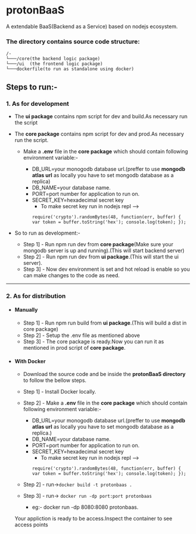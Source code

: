 # protonBaaS
A extendable BaaS(Backend as a Service) based on nodejs ecosystem.

### The directory contains source code structure:
```
/-
└───/core(the backend logic package)
└───/ui  (the frontend logic package)
└───dockerfile(to run as standalone using docker)
```

## Steps to run:-
### 1. As for development
- The **ui package** contains npm script for dev and build.As necessary run the script

- The **core package** contains npm script for dev and prod.As necessary run the script.

    - Make a **.env** file in the **core package** which should contain following environment variable:-

        - DB_URL=your monogodb database url.(preffer to use **mongodb atlas url** as locally you have to set mongodb database as a replica)
        - DB_NAME=your database name.
        - PORT=port number for application to run on.
        - SECRET_KEY=hexadecimal secret key
            - To make secret key run in nodejs repl --> 
            ```
            require('crypto').randomBytes(48, function(err, buffer) { var token = buffer.toString('hex'); console.log(token); });
            ```
- So to run as development:-
    - Step 1] - Run npm run dev from **core package**(Make sure your mongodb server is up and running).(This will start backend server)
    - Step 2] - Run npm run dev from **ui package**.(This will start the ui server).
    - Step 3] - Now dev environment is set and hot reload is enable so you can make changes to the code as need.

---
### 2. As for distribution

- #### Manually
    - Step 1] - Run npm run build from **ui package**.(This will build a dist in core package)
    - Step 2] - Setup the .env file as mentioned above
    - Step 3] - The core package is ready.Now you can run it as mentioned in prod script of **core package**.

- #### With Docker
    - Download the source code and be inside the **protonBaaS directory** to follow the bellow steps.
    - Step 1] - Install Docker locally.
    - Step 2] - Make a **.env** file in the **core package** which should contain following environment variable:-

        - DB_URL=your monogodb database url.(preffer to use **mongodb atlas url** as locally you have to set mongodb database as a replica.)
        - DB_NAME=your database name.
        - PORT=port number for application to run on.
        - SECRET_KEY=hexadecimal secret key
            - To make secret key run in nodejs repl --> 
            ```
            require('crypto').randomBytes(48, function(err, buffer) { var token = buffer.toString('hex'); console.log(token); });
    - Step 2] - run->```docker build -t protonbaas .```
    - Step 3] - run-> ```docker run -dp port:port protonbaas```
        - eg:- docker run -dp 8080:8080 protonbaas.
        
    Your appliction is ready to be access.Inspect the container to see access points
    